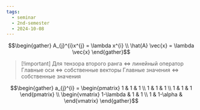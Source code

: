 ```yaml
---
tags:
  - seminar
  - 2nd-semester
  - 2024-10-08
---
```

$$\begin{gather}
A_{j}^{i}x^{j} = \lambda x^{i} \\
\hat{A} \vec{x} = \lambda \vec{x}
\end{gather}$$

> [!important] Для тензора второго ранга $\iff$ линейный оператор
> Главные оси $\iff$ собственные векторы
> Главные значения $\iff$ собственные значения

$$\begin{gather}
a_{j}^{i} = \begin{pmatrix}
1 & 1 & 1 \\
1 & 1 & 1 \\
1 & 1 & 1
\end{pmatrix} \\
\begin{vmatrix}
1-\lambda & 1 & 1 \\
1 & 1-\alpha & 
\end{vmatrix}
\end{gather}$$